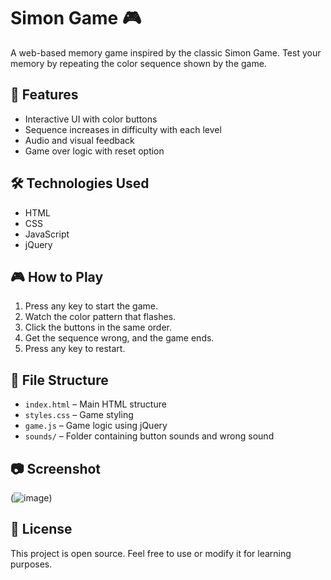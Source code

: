 # Simon Game 🎮

A web-based memory game inspired by the classic Simon Game. Test your memory by repeating the color sequence shown by the game.

## 🚀 Features

- Interactive UI with color buttons
- Sequence increases in difficulty with each level
- Audio and visual feedback
- Game over logic with reset option

## 🛠️ Technologies Used

- HTML
- CSS
- JavaScript
- jQuery

## 🎮 How to Play

1. Press any key to start the game.
2. Watch the color pattern that flashes.
3. Click the buttons in the same order.
4. Get the sequence wrong, and the game ends.
5. Press any key to restart.

## 📁 File Structure

- `index.html` – Main HTML structure
- `styles.css` – Game styling
- `game.js` – Game logic using jQuery
- `sounds/` – Folder containing button sounds and wrong sound

## 📷 Screenshot

(![image](https://github.com/user-attachments/assets/0efcbf62-82b5-44dc-801f-fec21c21cc8e)) 



## 📄 License

This project is open source. Feel free to use or modify it for learning purposes.
